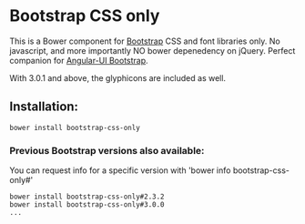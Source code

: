 # Bootstrap CSS only

This is a Bower component for [Bootstrap](http://getbootstrap.com/) CSS and font libraries only. No javascript, and more importantly NO bower depenedency on jQuery. Perfect companion for [Angular-UI Bootstrap](https://github.com/angular-ui/bootstrap-bower).

With 3.0.1 and above, the glyphicons are included as well.

## Installation:

`bower install bootstrap-css-only`

### Previous Bootstrap versions also available:
You can request info for a specific version with 'bower info bootstrap-css-only#<version>'
```
bower install bootstrap-css-only#2.3.2
bower install bootstrap-css-only#3.0.0
...
```

